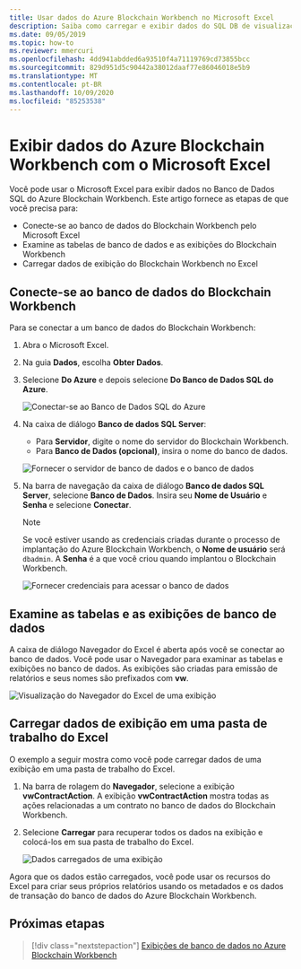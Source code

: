 ```yaml
---
title: Usar dados do Azure Blockchain Workbench no Microsoft Excel
description: Saiba como carregar e exibir dados do SQL DB de visualização do Azure Blockchain Workbench no Microsoft Excel.
ms.date: 09/05/2019
ms.topic: how-to
ms.reviewer: mmercuri
ms.openlocfilehash: 4dd941abdded6a93510f4a71119769cd73855bcc
ms.sourcegitcommit: 829d951d5c90442a38012daaf77e86046018e5b9
ms.translationtype: MT
ms.contentlocale: pt-BR
ms.lasthandoff: 10/09/2020
ms.locfileid: "85253538"
---
```

# <a name="view-azure-blockchain-workbench-data-with-microsoft-excel"></a>Exibir dados do Azure Blockchain Workbench com o Microsoft Excel

Você pode usar o Microsoft Excel para exibir dados no Banco de Dados SQL do Azure Blockchain Workbench. Este artigo fornece as etapas de que você precisa para:

* Conecte-se ao banco de dados do Blockchain Workbench pelo Microsoft Excel
* Examine as tabelas de banco de dados e as exibições do Blockchain Workbench
* Carregar dados de exibição do Blockchain Workbench no Excel

## <a name="connect-to-the-blockchain-workbench-database"></a>Conecte-se ao banco de dados do Blockchain Workbench

Para se conectar a um banco de dados do Blockchain Workbench:

1. Abra o Microsoft Excel.
2. Na guia **Dados**, escolha **Obter Dados**.
3. Selecione **Do Azure** e depois selecione **Do Banco de Dados SQL do Azure**.

   ![Conectar-se ao Banco de Dados SQL do Azure](./media/data-excel/connect-sql-db.png)

4. Na caixa de diálogo **Banco de dados SQL Server**:

    * Para **Servidor**, digite o nome do servidor do Blockchain Workbench.
    * Para **Banco de Dados (opcional)**, insira o nome do banco de dados.

   ![Fornecer o servidor de banco de dados e o banco de dados](./media/data-excel/provide-server-db.png)

5. Na barra de navegação da caixa de diálogo **Banco de dados SQL Server**, selecione **Banco de Dados**. Insira seu **Nome de Usuário** e **Senha** e selecione **Conectar**.

    > [!NOTE]
    > Se você estiver usando as credenciais criadas durante o processo de implantação do Azure Blockchain Workbench, o **Nome de usuário** será `dbadmin`. A **Senha** é a que você criou quando implantou o Blockchain Workbench.
    
   ![Fornecer credenciais para acessar o banco de dados](./media/data-excel/provide-credentials.png)

## <a name="look-at-database-tables-and-views"></a>Examine as tabelas e as exibições de banco de dados

A caixa de diálogo Navegador do Excel é aberta após você se conectar ao banco de dados. Você pode usar o Navegador para examinar as tabelas e exibições no banco de dados. As exibições são criadas para emissão de relatórios e seus nomes são prefixados com **vw**.

   ![Visualização do Navegador do Excel de uma exibição](./media/data-excel/excel-navigator.png)

## <a name="load-view-data-into-an-excel-workbook"></a>Carregar dados de exibição em uma pasta de trabalho do Excel

O exemplo a seguir mostra como você pode carregar dados de uma exibição em uma pasta de trabalho do Excel.

1. Na barra de rolagem do **Navegador**, selecione a exibição **vwContractAction**. A exibição **vwContractAction** mostra todas as ações relacionadas a um contrato no banco de dados do Blockchain Workbench.
2. Selecione **Carregar** para recuperar todos os dados na exibição e colocá-los em sua pasta de trabalho do Excel.

   ![Dados carregados de uma exibição](./media/data-excel/view-data.png)

Agora que os dados estão carregados, você pode usar os recursos do Excel para criar seus próprios relatórios usando os metadados e os dados de transação do banco de dados do Azure Blockchain Workbench.

## <a name="next-steps"></a>Próximas etapas

> [!div class="nextstepaction"]
> [Exibições de banco de dados no Azure Blockchain Workbench](database-views.md)